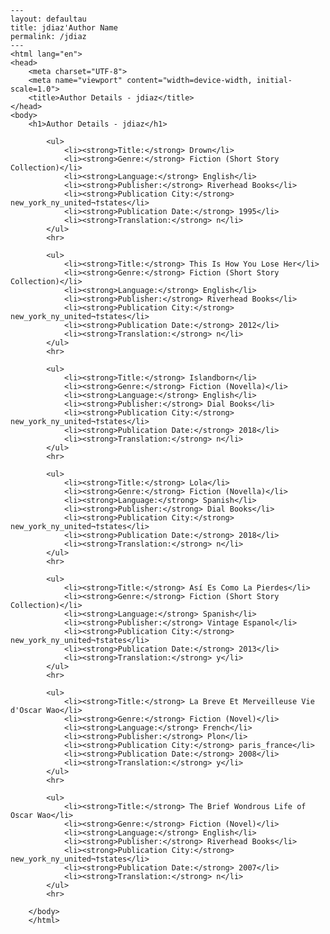 
    ---
    layout: defaultau
    title: jdiaz'Author Name 
    permalink: /jdiaz
    ---
    <html lang="en">
    <head>
        <meta charset="UTF-8">
        <meta name="viewport" content="width=device-width, initial-scale=1.0">
        <title>Author Details - jdiaz</title>
    </head>
    <body>
        <h1>Author Details - jdiaz</h1>
        
            <ul>
                <li><strong>Title:</strong> Drown</li>
                <li><strong>Genre:</strong> Fiction (Short Story Collection)</li>
                <li><strong>Language:</strong> English</li>
                <li><strong>Publisher:</strong> Riverhead Books</li>
                <li><strong>Publication City:</strong> new_york_ny_united¬†states</li>
                <li><strong>Publication Date:</strong> 1995</li>
                <li><strong>Translation:</strong> n</li>
            </ul>
            <hr>
            
            <ul>
                <li><strong>Title:</strong> This Is How You Lose Her</li>
                <li><strong>Genre:</strong> Fiction (Short Story Collection)</li>
                <li><strong>Language:</strong> English</li>
                <li><strong>Publisher:</strong> Riverhead Books</li>
                <li><strong>Publication City:</strong> new_york_ny_united¬†states</li>
                <li><strong>Publication Date:</strong> 2012</li>
                <li><strong>Translation:</strong> n</li>
            </ul>
            <hr>
            
            <ul>
                <li><strong>Title:</strong> Islandborn</li>
                <li><strong>Genre:</strong> Fiction (Novella)</li>
                <li><strong>Language:</strong> English</li>
                <li><strong>Publisher:</strong> Dial Books</li>
                <li><strong>Publication City:</strong> new_york_ny_united¬†states</li>
                <li><strong>Publication Date:</strong> 2018</li>
                <li><strong>Translation:</strong> n</li>
            </ul>
            <hr>
            
            <ul>
                <li><strong>Title:</strong> Lola</li>
                <li><strong>Genre:</strong> Fiction (Novella)</li>
                <li><strong>Language:</strong> Spanish</li>
                <li><strong>Publisher:</strong> Dial Books</li>
                <li><strong>Publication City:</strong> new_york_ny_united¬†states</li>
                <li><strong>Publication Date:</strong> 2018</li>
                <li><strong>Translation:</strong> n</li>
            </ul>
            <hr>
            
            <ul>
                <li><strong>Title:</strong> Así Es Como La Pierdes</li>
                <li><strong>Genre:</strong> Fiction (Short Story Collection)</li>
                <li><strong>Language:</strong> Spanish</li>
                <li><strong>Publisher:</strong> Vintage Espanol</li>
                <li><strong>Publication City:</strong> new_york_ny_united¬†states</li>
                <li><strong>Publication Date:</strong> 2013</li>
                <li><strong>Translation:</strong> y</li>
            </ul>
            <hr>
            
            <ul>
                <li><strong>Title:</strong> La Breve Et Merveilleuse Vie d'Oscar Wao</li>
                <li><strong>Genre:</strong> Fiction (Novel)</li>
                <li><strong>Language:</strong> French</li>
                <li><strong>Publisher:</strong> Plon</li>
                <li><strong>Publication City:</strong> paris_france</li>
                <li><strong>Publication Date:</strong> 2008</li>
                <li><strong>Translation:</strong> y</li>
            </ul>
            <hr>
            
            <ul>
                <li><strong>Title:</strong> The Brief Wondrous Life of Oscar Wao</li>
                <li><strong>Genre:</strong> Fiction (Novel)</li>
                <li><strong>Language:</strong> English</li>
                <li><strong>Publisher:</strong> Riverhead Books</li>
                <li><strong>Publication City:</strong> new_york_ny_united¬†states</li>
                <li><strong>Publication Date:</strong> 2007</li>
                <li><strong>Translation:</strong> n</li>
            </ul>
            <hr>
            
        </body>
        </html>
        